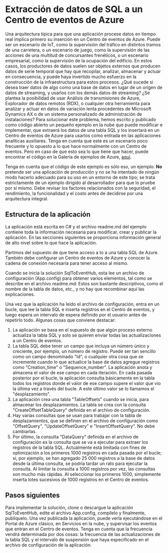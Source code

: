 <properties
   pageTitle="Extracción de datos SQL para Centros de eventos de Azure | Microsoft Azure"
   description="Información general de la importación a Centros de eventos desde un ejemplo SQL"
   services="event-hubs"
   documentationCenter="na"
   authors="spyrossak"
   manager="timlt"
   editor=""/>

<tags 
   ms.service="event-hubs"
   ms.devlang="na"
   ms.topic="article"
   ms.tgt_pltfrm="na"
   ms.workload="na"
   ms.date="02/26/2016"
   ms.author="spyros;spyrossak" />

# Extracción de datos de SQL a un Centro de eventos de Azure

Una arquitectura típica para que una aplicación procese datos en tiempo real implica primero su inserción en un Centro de eventos de Azure. Puede ser un escenario de IoT, como la supervisión del tráfico en distintos tramos de una carretera, o un escenario de juego, como la supervisión de las acciones de una multitud de concursantes frenéticos, o un escenario empresarial, como la supervisión de la ocupación del edificio. En estos casos, los productores de datos suelen ser objetos externos que producen datos de serie temporal que hay que recopilar, analizar, almacenar y actuar en consecuencia, y puede haya invertido mucho esfuerzo en la construcción de la infraestructura para estos procesos. ¿Qué sucede si desea traer datos de algo como una base de datos en lugar de un origen de datos de streaming, y usarlos con los demás datos de streaming? ¿Se plantea la posibilidad de usar Análisis de transmisiones de Azure, Explorador de datos remotos (RDX), o cualquier otra herramienta para analizar y actuar en datos de variación lenta procedentes de Microsoft Dynamics AX o de un sistema personalizado de administración de instalaciones? Para solucionar este problema, hemos escrito y publicado como código abierto un pequeño ejemplo en la nube que puede modificar e implementar, que extraerá los datos de una tabla SQL y los insertará en un Centro de eventos de Azure para usarlos como entrada en las aplicaciones analíticas auxiliares. Tenga en cuenta que este es un escenario poco frecuente y lo opuesto a lo que hace normalmente con un Centro de eventos. Pero en caso de que esto sea lo que tiene que hacer, puede encontrar el código en la Galería de ejemplos de Azure, [aquí](https://azure.microsoft.com/documentation/samples/event-hubs-dotnet-import-from-sql/).

Tenga en cuenta que el código de este ejemplo es sólo eso, un ejemplo. **No** pretende ser una aplicación de producción y no se ha intentado de ningún modo hacerlo adecuado para su uso en un entorno de este tipo; se trata estrictamente de un ejemplo dirigido al desarrollador para que lo pruebe por sí mismo. Debe revisar los factores relacionados con la seguridad, el rendimiento, la funcionalidad y el costo antes de decidirse por una arquitectura integral.

## Estructura de la aplicación

La aplicación está escrita en C# y el archivo readme.md del ejemplo contiene toda la información necesaria para modificar, crear y publicar la aplicación. En las secciones siguientes se proporciona información general de alto nivel sobre lo que hace la aplicación.

Partimos del supuesto de que tiene acceso a to a una tabla SQL de Azure. También debe configurar un Centro de eventos de Azure y conocer la cadena de conexión necesaria para tener acceso al mismo.

Cuando se inicia la solución SqlToEventHub, esta lee un archivo de configuración (App.config) para obtener varios elementos, tal como se describe en el archivo readme.md: Estos son bastante descriptivos, como el nombre de la tabla de datos, etc., y no hay que recombinar aquí las explicaciones.

Una vez que la aplicación ha leído el archivo de configuración, entra en un bucle, que lee la tabla SQL e inserta registros en el Centro de eventos, y luego espera un intervalo de espera definido por el usuario antes de repetirlo todo. Algunas cosas que conviene destacar:

1. La aplicación se basa en el supuesto de que algún proceso externo actualiza la tabla SQL y solo se quieren enviar todas las actualizaciones a un Centro de eventos.
2. La tabla SQL debe tener un campo que incluya un número único y creciente, por ejemplo, un número de registro. Puede ser tan sencillo como un campo denominado "Id", o cualquier otra cosa que se incremente cuando lo que actualice la base de datos agregue registros como "Creation\_time" o "Sequence\_number". La aplicación anota y almacena el valor de ese campo en cada iteración. En cada pasada posterior por el bucle, la aplicación consulta básicamente en la tabla todos los registros donde el valor de ese campo supere el valor que vio la última vez a través del bucle. A este último valor se lo llamamos el "desplazamiento".
3. La aplicación crea una tabla "TableOffsets" cuando se inicia, para almacenar los desplazamientos. La tabla se crea con la consulta "CreateOffsetTableQuery" definida en el archivo de configuración. 
4. Hay varias consultas que se usan para trabajar con la tabla de desplazamientos, que se definen en el archivo de configuración como "OffsetQuery", "UpdateOffsetQuery" e "InsertOffsetQuery". No debe cambiarlas.
5. Por último, la consulta "DataQuery" definida en el archivo de configuración es la consulta que se va a ejecutar para extraer los registros de la tabla SQL. Actualmente está limitada con fines de optimización a los primeros 1000 registros en cada pasada por el bucle; si, por ejemplo, se han agregado 25 000 registros a la base de datos desde la última consulta, se podría tardar un rato para ejecutar la consulta. Al limitar la consulta a 1000 registros por vez, las consultas son mucho más rápidas. Al seleccionar los primeros 1000, simplemente inserta lotes sucesivos de 1000 registros en el Centro de eventos.    

## Pasos siguientes

Para implementar la solución, clone o descargue la aplicación SqlToEventHub, edite el archivo App.config, compílelo y finalmente, publíquelo. Una vez publicada la aplicación, puede verla ejecutándose en el Portal de Azure clásico, en Servicios en la nube, y supervisar los eventos que entran en el Centro de eventos. Tenga en cuenta que la frecuencia vendrá determinada por dos cosas: la frecuencia de las actualizaciones de la tabla SQL y el intervalo de suspensión que haya especificado en el archivo de configuración de la aplicación.

<!---HONumber=AcomDC_0302_2016-->